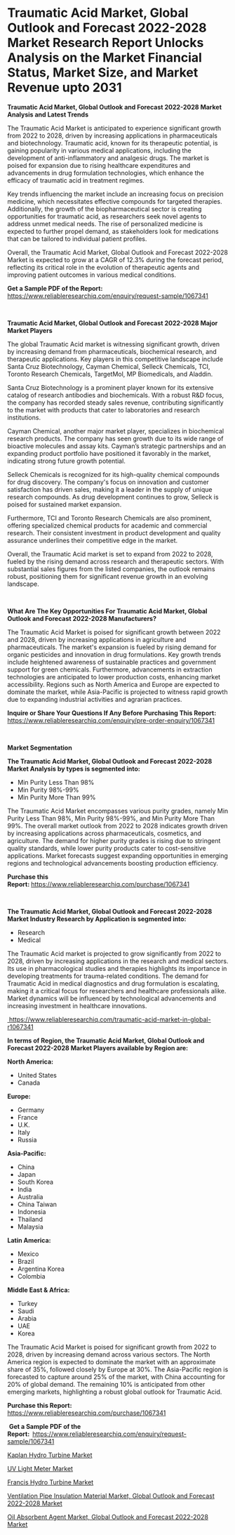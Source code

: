 <p><h1>Traumatic Acid Market, Global Outlook and Forecast 2022-2028 Market Research Report Unlocks Analysis on the Market Financial Status, Market Size, and Market Revenue upto 2031</h1></p><p><strong>Traumatic Acid Market, Global Outlook and Forecast 2022-2028 Market Analysis and Latest Trends</strong></p>
<p><p>The Traumatic Acid Market is anticipated to experience significant growth from 2022 to 2028, driven by increasing applications in pharmaceuticals and biotechnology. Traumatic acid, known for its therapeutic potential, is gaining popularity in various medical applications, including the development of anti-inflammatory and analgesic drugs. The market is poised for expansion due to rising healthcare expenditures and advancements in drug formulation technologies, which enhance the efficacy of traumatic acid in treatment regimes.</p><p>Key trends influencing the market include an increasing focus on precision medicine, which necessitates effective compounds for targeted therapies. Additionally, the growth of the biopharmaceutical sector is creating opportunities for traumatic acid, as researchers seek novel agents to address unmet medical needs. The rise of personalized medicine is expected to further propel demand, as stakeholders look for medications that can be tailored to individual patient profiles.</p><p>Overall, the Traumatic Acid Market, Global Outlook and Forecast 2022-2028 Market is expected to grow at a CAGR of 12.3% during the forecast period, reflecting its critical role in the evolution of therapeutic agents and improving patient outcomes in various medical conditions.</p></p>
<p><strong>Get a Sample PDF of the Report:&nbsp;</strong> <a href="https://www.reliableresearchiq.com/enquiry/request-sample/1067341?utm_campaign=1117&utm_medium=2&utm_source=Github&utm_content=ia&utm_term=18102024&utm_id=traumatic-acid-market-global-outlook-and-forecast-2022-2028">https://www.reliableresearchiq.com/enquiry/request-sample/1067341</a></p>
<p>&nbsp;</p>
<p><strong>Traumatic Acid Market, Global Outlook and Forecast 2022-2028 Major Market Players</strong></p>
<p><p>The global Traumatic Acid market is witnessing significant growth, driven by increasing demand from pharmaceuticals, biochemical research, and therapeutic applications. Key players in this competitive landscape include Santa Cruz Biotechnology, Cayman Chemical, Selleck Chemicals, TCI, Toronto Research Chemicals, TargetMol, MP Biomedicals, and Aladdin.</p><p>Santa Cruz Biotechnology is a prominent player known for its extensive catalog of research antibodies and biochemicals. With a robust R&D focus, the company has recorded steady sales revenue, contributing significantly to the market with products that cater to laboratories and research institutions.</p><p>Cayman Chemical, another major market player, specializes in biochemical research products. The company has seen growth due to its wide range of bioactive molecules and assay kits. Cayman’s strategic partnerships and an expanding product portfolio have positioned it favorably in the market, indicating strong future growth potential.</p><p>Selleck Chemicals is recognized for its high-quality chemical compounds for drug discovery. The company's focus on innovation and customer satisfaction has driven sales, making it a leader in the supply of unique research compounds. As drug development continues to grow, Selleck is poised for sustained market expansion.</p><p>Furthermore, TCI and Toronto Research Chemicals are also prominent, offering specialized chemical products for academic and commercial research. Their consistent investment in product development and quality assurance underlines their competitive edge in the market.</p><p>Overall, the Traumatic Acid market is set to expand from 2022 to 2028, fueled by the rising demand across research and therapeutic sectors. With substantial sales figures from the listed companies, the outlook remains robust, positioning them for significant revenue growth in an evolving landscape.</p></p>
<p>&nbsp;</p>
<p><strong>What Are The Key Opportunities For Traumatic Acid Market, Global Outlook and Forecast 2022-2028 Manufacturers?</strong></p>
<p><p>The Traumatic Acid Market is poised for significant growth between 2022 and 2028, driven by increasing applications in agriculture and pharmaceuticals. The market's expansion is fueled by rising demand for organic pesticides and innovation in drug formulations. Key growth trends include heightened awareness of sustainable practices and government support for green chemicals. Furthermore, advancements in extraction technologies are anticipated to lower production costs, enhancing market accessibility. Regions such as North America and Europe are expected to dominate the market, while Asia-Pacific is projected to witness rapid growth due to expanding industrial activities and agrarian practices.</p></p>
<p><strong>Inquire or Share Your Questions If Any Before Purchasing This Report:</strong> <a href="https://www.reliableresearchiq.com/enquiry/pre-order-enquiry/1067341?utm_campaign=1117&utm_medium=2&utm_source=Github&utm_content=ia&utm_term=18102024&utm_id=traumatic-acid-market-global-outlook-and-forecast-2022-2028">https://www.reliableresearchiq.com/enquiry/pre-order-enquiry/1067341</a></p>
<p>&nbsp;</p>
<p><strong>Market Segmentation</strong></p>
<p><strong>The Traumatic Acid Market, Global Outlook and Forecast 2022-2028 Market Analysis by types is segmented into:</strong></p>
<p><ul><li>Min Purity Less Than 98%</li><li>Min Purity 98%-99%</li><li>Min Purity More Than 99%</li></ul></p>
<p><p>The Traumatic Acid Market encompasses various purity grades, namely Min Purity Less Than 98%, Min Purity 98%-99%, and Min Purity More Than 99%. The overall market outlook from 2022 to 2028 indicates growth driven by increasing applications across pharmaceuticals, cosmetics, and agriculture. The demand for higher purity grades is rising due to stringent quality standards, while lower purity products cater to cost-sensitive applications. Market forecasts suggest expanding opportunities in emerging regions and technological advancements boosting production efficiency.</p></p>
<p><strong>Purchase this Report:&nbsp;</strong><a href="https://www.reliableresearchiq.com/purchase/1067341?utm_campaign=1117&utm_medium=2&utm_source=Github&utm_content=ia&utm_term=18102024&utm_id=traumatic-acid-market-global-outlook-and-forecast-2022-2028">https://www.reliableresearchiq.com/purchase/1067341</a></p>
<p>&nbsp;</p>
<p><strong>The Traumatic Acid Market, Global Outlook and Forecast 2022-2028 Market Industry Research by Application is segmented into:</strong></p>
<p><ul><li>Research</li><li>Medical</li></ul></p>
<p><p>The Traumatic Acid market is projected to grow significantly from 2022 to 2028, driven by increasing applications in the research and medical sectors. Its use in pharmacological studies and therapies highlights its importance in developing treatments for trauma-related conditions. The demand for Traumatic Acid in medical diagnostics and drug formulation is escalating, making it a critical focus for researchers and healthcare professionals alike. Market dynamics will be influenced by technological advancements and increasing investment in healthcare innovations.</p></p>
<p><a href="https://www.reliableresearchiq.com/traumatic-acid-market-in-global-r1067341?utm_campaign=1117&utm_medium=2&utm_source=Github&utm_content=ia&utm_term=18102024&utm_id=traumatic-acid-market-global-outlook-and-forecast-2022-2028">&nbsp;https://www.reliableresearchiq.com/traumatic-acid-market-in-global-r1067341</a></p>
<p><strong>In terms of Region, the Traumatic Acid Market, Global Outlook and Forecast 2022-2028 Market Players available by Region are:</strong></p>
<p>
    <p> <strong> North America: </strong>
        <ul>
            <li>United States</li>
            <li>Canada</li>
        </ul>
        </p> 
    <p> <strong> Europe: </strong>
        <ul>
            <li>Germany</li>
            <li>France</li>
            <li>U.K.</li>
            <li>Italy</li>
            <li>Russia</li>
        </ul>
        </p> 
    <p> <strong> Asia-Pacific: </strong>
        <ul>
            <li>China</li>
            <li>Japan</li>
            <li>South Korea</li>
            <li>India</li>
            <li>Australia</li>
            <li>China Taiwan</li>
            <li>Indonesia</li>
            <li>Thailand</li>
            <li>Malaysia</li>
        </ul>
        </p> 
    <p> <strong> Latin America: </strong>
        <ul>
            <li>Mexico</li>
            <li>Brazil</li>
            <li>Argentina Korea</li>
            <li>Colombia</li>
        </ul>
        </p> 
    <p> <strong> Middle East & Africa: </strong>
        <ul>
            <li>Turkey</li>
            <li>Saudi</li>
            <li>Arabia</li>
            <li>UAE</li>
            <li>Korea</li>
        </ul>
    </p>
    </p>
<p><p>The Traumatic Acid Market is poised for significant growth from 2022 to 2028, driven by increasing demand across various sectors. The North America region is expected to dominate the market with an approximate share of 35%, followed closely by Europe at 30%. The Asia-Pacific region is forecasted to capture around 25% of the market, with China accounting for 20% of global demand. The remaining 10% is anticipated from other emerging markets, highlighting a robust global outlook for Traumatic Acid.</p></p>
<p><strong>Purchase this Report: </strong><a href="https://www.reliableresearchiq.com/purchase/1067341?utm_campaign=1117&utm_medium=2&utm_source=Github&utm_content=ia&utm_term=18102024&utm_id=traumatic-acid-market-global-outlook-and-forecast-2022-2028">https://www.reliableresearchiq.com/purchase/1067341</a></p>
<p>&nbsp;<strong>Get a Sample PDF of the Report:&nbsp;&nbsp;</strong><a href="https://www.reliableresearchiq.com/enquiry/request-sample/1067341?utm_campaign=1117&utm_medium=2&utm_source=Github&utm_content=ia&utm_term=18102024&utm_id=traumatic-acid-market-global-outlook-and-forecast-2022-2028">https://www.reliableresearchiq.com/enquiry/request-sample/1067341</a></p>
<p><strong></strong></p>
<p><p><a href="https://issuu.com/reportprime-2/docs/kaplan-hydro-turbine-market-size-20_1730055104c870?utm_campaign=1117&utm_medium=2&utm_source=Github&utm_content=ia&utm_term=18102024&utm_id=traumatic-acid-market-global-outlook-and-forecast-2022-2028">Kaplan Hydro Turbine Market</a></p><p><a href="https://www.linkedin.com/pulse/uv-light-meter-industry-sector-new-technologies-market-impact-forecasted-v5dgf?utm_campaign=1117&utm_medium=2&utm_source=Github&utm_content=ia&utm_term=18102024&utm_id=traumatic-acid-market-global-outlook-and-forecast-2022-2028">UV Light Meter Market</a></p><p><a href="https://issuu.com/reportprime-2/docs/francis-hydro-turbine-market-size-2_294ceabb443cc0?utm_campaign=1117&utm_medium=2&utm_source=Github&utm_content=ia&utm_term=18102024&utm_id=traumatic-acid-market-global-outlook-and-forecast-2022-2028">Francis Hydro Turbine Market</a></p><p><a href="https://github.com/rieuydbalon3b/Market-Research-Report-List-1/blob/main/ventilation-pipe-insulation-material-market-global-outlook-and-forecast-2022-2028-market.md?utm_campaign=1117&utm_medium=2&utm_source=Github&utm_content=ia&utm_term=18102024&utm_id=traumatic-acid-market-global-outlook-and-forecast-2022-2028">Ventilation Pipe Insulation Material Market, Global Outlook and Forecast 2022-2028 Market</a></p><p><a href="https://github.com/cairotmbrowne3cq/Market-Research-Report-List-1/blob/main/oil-absorbent-agent-market-global-outlook-and-forecast-2022-2028-market.md?utm_campaign=1117&utm_medium=2&utm_source=Github&utm_content=ia&utm_term=18102024&utm_id=traumatic-acid-market-global-outlook-and-forecast-2022-2028">Oil Absorbent Agent Market, Global Outlook and Forecast 2022-2028 Market</a></p></p>
